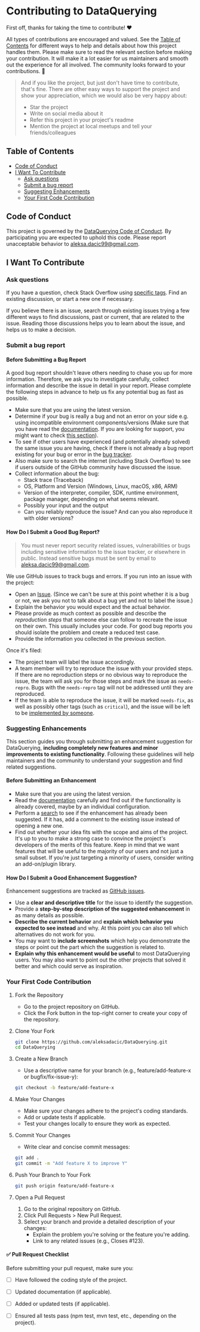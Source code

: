 # Contributing to DataQuerying

First off, thanks for taking the time to contribute! ❤️

All types of contributions are encouraged and valued. See the [Table of Contents](#table-of-contents) for different ways to help and details about how this project handles them. Please make sure to read the relevant section before making your contribution. It will make it a lot easier for us maintainers and smooth out the experience for all involved. The community looks forward to your contributions. 🎉

> And if you like the project, but just don't have time to contribute, that's fine. There are other easy ways to support the project and show your appreciation, which we would also be very happy about:
> - Star the project
> - Write on social media about it
> - Refer this project in your project's readme
> - Mention the project at local meetups and tell your friends/colleagues

<!-- omit in toc -->
## Table of Contents

- [Code of Conduct](#code-of-conduct)
- [I Want To Contribute](#i-want-to-contribute)
  - [Ask questions](#ask-questions)
  - [Submit a bug report](#submit-a-bug-report)
  - [Suggesting Enhancements](#suggesting-enhancements)
  - [Your First Code Contribution](#your-first-code-contribution)

## Code of Conduct
This project is governed by the [DataQuerying Code of Conduct](https://github.com/aleksadacic/DataQuerying/blob/master/CODE_OF_CONDUCT.md).
By participating you are expected to uphold this code.
Please report unacceptable behavior to aleksa.dacic99@gmail.com.

## I Want To Contribute

### Ask questions

If you have a question, check Stack Overflow using [specific tags](https://stackoverflow.com/questions/tagged/data-querying-for-spring). Find an existing discussion, or start a new one if necessary.

If you believe there is an issue, search through existing issues trying a few different ways to find discussions, past or current, that are related to the issue. 
Reading those discussions helps you to learn about the issue, and helps us to make a decision.

### Submit a bug report

#### Before Submitting a Bug Report

A good bug report shouldn't leave others needing to chase you up for more information. Therefore, we ask you to investigate carefully, collect information and describe the issue in detail in your report. Please complete the following steps in advance to help us fix any potential bug as fast as possible.

- Make sure that you are using the latest version.
- Determine if your bug is really a bug and not an error on your side e.g. using incompatible environment components/versions (Make sure that you have read the [documentation](https://github.com/aleksadacic/DataQuerying/blob/master/README.md). If you are looking for support, you might want to check [this section](#ask-questions)).
- To see if other users have experienced (and potentially already solved) the same issue you are having, check if there is not already a bug report existing for your bug or error in the [bug tracker](https://github.com/aleksadacic/DataQuerying/issues?q=label%3Abug).
- Also make sure to search the internet (including Stack Overflow) to see if users outside of the GitHub community have discussed the issue.
- Collect information about the bug:
  - Stack trace (Traceback)
  - OS, Platform and Version (Windows, Linux, macOS, x86, ARM)
  - Version of the interpreter, compiler, SDK, runtime environment, package manager, depending on what seems relevant.
  - Possibly your input and the output
  - Can you reliably reproduce the issue? And can you also reproduce it with older versions?

#### How Do I Submit a Good Bug Report?

> You must never report security related issues, vulnerabilities or bugs including sensitive information to the issue tracker, or elsewhere in public. Instead sensitive bugs must be sent by email to <aleksa.dacic99@gmail.com>.

We use GitHub issues to track bugs and errors. If you run into an issue with the project:

- Open an [Issue](https://github.com/aleksadacic/DataQuerying/issues/new). (Since we can't be sure at this point whether it is a bug or not, we ask you not to talk about a bug yet and not to label the issue.)
- Explain the behavior you would expect and the actual behavior.
- Please provide as much context as possible and describe the *reproduction steps* that someone else can follow to recreate the issue on their own. This usually includes your code. For good bug reports you should isolate the problem and create a reduced test case.
- Provide the information you collected in the previous section.

Once it's filed:

- The project team will label the issue accordingly.
- A team member will try to reproduce the issue with your provided steps. If there are no reproduction steps or no obvious way to reproduce the issue, the team will ask you for those steps and mark the issue as `needs-repro`. Bugs with the `needs-repro` tag will not be addressed until they are reproduced.
- If the team is able to reproduce the issue, it will be marked `needs-fix`, as well as possibly other tags (such as `critical`), and the issue will be left to be [implemented by someone](#your-first-code-contribution).


### Suggesting Enhancements

This section guides you through submitting an enhancement suggestion for DataQuerying, **including completely new features and minor improvements to existing functionality**. Following these guidelines will help maintainers and the community to understand your suggestion and find related suggestions.

#### Before Submitting an Enhancement

- Make sure that you are using the latest version.
- Read the [documentation](https://github.com/aleksadacic/DataQuerying/blob/master/README.md) carefully and find out if the functionality is already covered, maybe by an individual configuration.
- Perform a [search](https://github.com/aleksadacic/DataQuerying/issues) to see if the enhancement has already been suggested. If it has, add a comment to the existing issue instead of opening a new one.
- Find out whether your idea fits with the scope and aims of the project. It's up to you to make a strong case to convince the project's developers of the merits of this feature. Keep in mind that we want features that will be useful to the majority of our users and not just a small subset. If you're just targeting a minority of users, consider writing an add-on/plugin library.

#### How Do I Submit a Good Enhancement Suggestion?

Enhancement suggestions are tracked as [GitHub issues](https://github.com/aleksadacic/DataQuerying/issues).

- Use a **clear and descriptive title** for the issue to identify the suggestion.
- Provide a **step-by-step description of the suggested enhancement** in as many details as possible.
- **Describe the current behavior** and **explain which behavior you expected to see instead** and why. At this point you can also tell which alternatives do not work for you.
- You may want to **include screenshots** which help you demonstrate the steps or point out the part which the suggestion is related to.
- **Explain why this enhancement would be useful** to most DataQuerying users. You may also want to point out the other projects that solved it better and which could serve as inspiration.


### Your First Code Contribution
1. Fork the Repository
    - Go to the project repository on GitHub.
    - Click the Fork button in the top-right corner to create your copy of the repository.
  
2. Clone Your Fork
      ```bash
      git clone https://github.com/aleksadacic/DataQuerying.git
      cd DataQuerying
      ```
3. Create a New Branch
   - Use a descriptive name for your branch (e.g., feature/add-feature-x or bugfix/fix-issue-y):
    ```bash 
    git checkout -b feature/add-feature-x
    ```

4. Make Your Changes
   - Make sure your changes adhere to the project's coding standards.
   - Add or update tests if applicable.
   - Test your changes locally to ensure they work as expected.

5. Commit Your Changes
     - Write clear and concise commit messages:
    ```bash 
    git add .
    git commit -m "Add feature X to improve Y"
    ```

6. Push Your Branch to Your Fork
      ```bash
      git push origin feature/add-feature-x
      ```

7. Open a Pull Request
   1) Go to the original repository on GitHub.
   2) Click Pull Requests > New Pull Request. 
   3) Select your branch and provide a detailed description of your changes:
        - Explain the problem you're solving or the feature you're adding.
        - Link to any related issues (e.g., Closes #123).

#### ✅ Pull Request Checklist

Before submitting your pull request, make sure you:

- [ ] Have followed the coding style of the project.
- [ ] Updated documentation (if applicable).
- [ ] Added or updated tests (if applicable).
- [ ] Ensured all tests pass (npm test, mvn test, etc., depending on the project).

